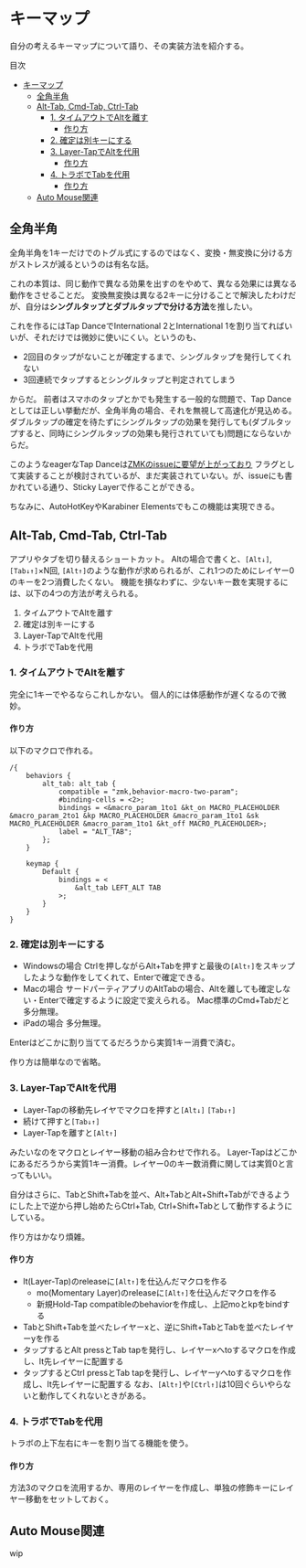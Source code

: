 # キーマップ
自分の考えるキーマップについて語り、その実装方法を紹介する。

目次
- [キーマップ](#キーマップ)
	- [全角半角](#全角半角)
	- [Alt-Tab, Cmd-Tab, Ctrl-Tab](#alt-tab-cmd-tab-ctrl-tab)
		- [1. タイムアウトでAltを離す](#1-タイムアウトでaltを離す)
			- [作り方](#作り方)
		- [2. 確定は別キーにする](#2-確定は別キーにする)
		- [3. Layer-TapでAltを代用](#3-layer-tapでaltを代用)
			- [作り方](#作り方-1)
		- [4. トラボでTabを代用](#4-トラボでtabを代用)
			- [作り方](#作り方-2)
	- [Auto Mouse関連](#auto-mouse関連)

## 全角半角
全角半角を1キーだけでのトグル式にするのではなく、変換・無変換に分ける方がストレスが減るというのは有名な話。

これの本質は、同じ動作で異なる効果を出すのをやめて、異なる効果には異なる動作をさせることだ。
変換無変換は異なる2キーに分けることで解決したわけだが、自分は**シングルタップとダブルタップで分ける方法**を推したい。

これを作るにはTap DanceでInternational 2とInternational 1を割り当てればいいが、それだけでは微妙に使いにくい。というのも、
- 2回目のタップがないことが確定するまで、シングルタップを発行してくれない
- 3回連続でタップするとシングルタップと判定されてしまう

からだ。
前者はスマホのタップとかでも発生する一般的な問題で、Tap Danceとしては正しい挙動だが、全角半角の場合、それを無視して高速化が見込める。ダブルタップの確定を待たずにシングルタップの効果を発行しても(ダブルタップすると、同時にシングルタップの効果も発行されていても)問題にならないからだ。

このようなeagerなTap Danceは[ZMKのissueに要望が上がっており](https://github.com/zmkfirmware/zmk/issues/2528) フラグとして実装することが検討されているが、まだ実装されていない。が、issueにも書かれている通り、Sticky Layerで作ることができる。

ちなみに、AutoHotKeyやKarabiner Elementsでもこの機能は実現できる。

## Alt-Tab, Cmd-Tab, Ctrl-Tab
アプリやタブを切り替えるショートカット。
Altの場合で書くと、`[Alt↓]`, `[Tab↓↑]`×N回, `[Alt↑]`のような動作が求められるが、これ1つのためにレイヤー0のキーを2つ消費したくない。
機能を損なわずに、少ないキー数を実現するには、以下の4つの方法が考えられる。
1. タイムアウトでAltを離す
2. 確定は別キーにする
3. Layer-TapでAltを代用
4. トラボでTabを代用

### 1. タイムアウトでAltを離す
完全に1キーでやるならこれしかない。
個人的には体感動作が遅くなるので微妙。

#### 作り方
以下のマクロで作れる。
```dts
/{
	behaviors {
		alt_tab: alt_tab {
			compatible = "zmk,behavior-macro-two-param";
			#binding-cells = <2>;
			bindings = <&macro_param_1to1 &kt_on MACRO_PLACEHOLDER &macro_param_2to1 &kp MACRO_PLACEHOLDER &macro_param_1to1 &sk MACRO_PLACEHOLDER &macro_param_1to1 &kt_off MACRO_PLACEHOLDER>;
			label = "ALT_TAB";
		};
	}

	keymap {
		Default {
			bindings = <
				&alt_tab LEFT_ALT TAB
			>;
		}
	}
}
```

### 2. 確定は別キーにする
- Windowsの場合
  Ctrlを押しながらAlt+Tabを押すと最後の`[Alt↑]`をスキップしたような動作をしてくれて、Enterで確定できる。
- Macの場合
  サードパーティアプリのAltTabの場合、Altを離しても確定しない・Enterで確定するように設定で変えられる。
  Mac標準のCmd+Tabだと多分無理。
- iPadの場合
  多分無理。

Enterはどこかに割り当ててるだろうから実質1キー消費で済む。

作り方は簡単なので省略。

### 3. Layer-TapでAltを代用
- Layer-Tapの移動先レイヤでマクロを押すと`[Alt↓]` `[Tab↓↑]`
- 続けて押すと`[Tab↓↑]`
- Layer-Tapを離すと`[Alt↑]`

みたいなのをマクロとレイヤー移動の組み合わせで作れる。
Layer-Tapはどこかにあるだろうから実質1キー消費。レイヤー0のキー数消費に関しては実質0と言ってもいい。

自分はさらに、TabとShift+Tabを並べ、Alt+TabとAlt+Shift+Tabができるようにした上で逆から押し始めたらCtrl+Tab, Ctrl+Shift+Tabとして動作するようにしている。

作り方はかなり煩雑。

#### 作り方
- lt(Layer-Tap)のreleaseに`[Alt↑]`を仕込んだマクロを作る
  - mo(Momentary Layer)のreleaseに`[Alt↑]`を仕込んだマクロを作る
  - 新規Hold-Tap compatibleのbehaviorを作成し、上記moとkpをbindする
- TabとShift+Tabを並べたレイヤーxと、逆にShift+TabとTabを並べたレイヤーyを作る
- タップするとAlt pressとTab tapを発行し、レイヤーxへtoするマクロを作成し、lt先レイヤーに配置する
- タップするとCtrl pressとTab tapを発行し、レイヤーyへtoするマクロを作成し、lt先レイヤーに配置する
なお、`[Alt↑]`や`[Ctrl↑]`は10回ぐらいやらないと動作してくれないときがある。

### 4. トラボでTabを代用
トラボの上下左右にキーを割り当てる機能を使う。

#### 作り方
方法3のマクロを流用するか、専用のレイヤーを作成し、単独の修飾キーにレイヤー移動をセットしておく。

## Auto Mouse関連
wip